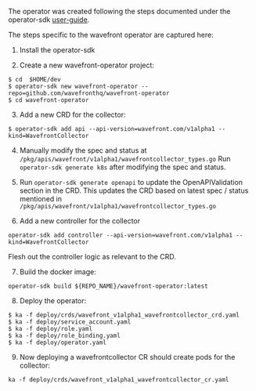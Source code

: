 The operator was created following the steps documented under the operator-sdk [user-guide](https://github.com/operator-framework/operator-sdk/blob/master/doc/user-guide.md).

The steps specific to the wavefront operator are captured here:

1. Install the operator-sdk

2. Create a new wavefront-operator project:
```
$ cd  $HOME/dev
$ operator-sdk new wavefront-operator --repo=github.com/wavefronthq/wavefront-operator
$ cd wavefront-operator
```

3. Add a new CRD for the collector:
```
$ operator-sdk add api --api-version=wavefront.com/v1alpha1 --kind=WavefrontCollector
```

4. Manually modify the spec and status at `/pkg/apis/wavefront/v1alpha1/wavefrontcollector_types.go`
Run `operator-sdk generate k8s` after modifying the spec and status.

5. Run `operator-sdk generate openapi` to update the OpenAPIValidation section in the CRD. This updates the CRD based on latest spec / status mentioned in `/pkg/apis/wavefront/v1alpha1/wavefrontcollector_types.go`

6. Add a new controller for the collector
```
operator-sdk add controller --api-version=wavefront.com/v1alpha1 --kind=WavefrontCollector
```
Flesh out the controller logic as relevant to the CRD.

7. Build the docker image:
```
operator-sdk build ${REPO_NAME}/wavefront-operator:latest
```

8. Deploy the operator:
```
$ ka -f deploy/crds/wavefront_v1alpha1_wavefrontcollector_crd.yaml
$ ka -f deploy/service_account.yaml
$ ka -f deploy/role.yaml
$ ka -f deploy/role_binding.yaml
$ ka -f deploy/operator.yaml
```

9. Now deploying a wavefrontcollector CR should create pods for the collector:
```
ka -f deploy/crds/wavefront_v1alpha1_wavefrontcollector_cr.yaml
```
